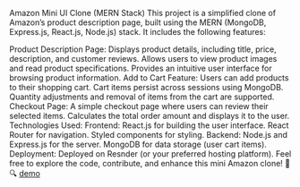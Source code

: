 Amazon Mini UI Clone (MERN Stack)
This project is a simplified clone of Amazon’s product description page, built using the MERN (MongoDB, Express.js, React.js, Node.js) stack. It includes the following features:

Product Description Page:
Displays product details, including title, price, description, and customer reviews.
Allows users to view product images and read product specifications.
Provides an intuitive user interface for browsing product information.
Add to Cart Feature:
Users can add products to their shopping cart.
Cart items persist across sessions using MongoDB.
Quantity adjustments and removal of items from the cart are supported.
Checkout Page:
A simple checkout page where users can review their selected items.
Calculates the total order amount and displays it to the user.
Technologies Used:
Frontend:
React.js for building the user interface.
React Router for navigation.
Styled components for styling.
Backend:
Node.js and Express.js for the server.
MongoDB for data storage (user cart items).
Deployment:
Deployed on Resnder (or your preferred hosting platform).
Feel free to explore the code, contribute, and enhance this mini Amazon clone! 🛒🔍 [demo](https://amazon-mini-ui-clone-mern-stack-frontend-7r6q.onrender.com/)
